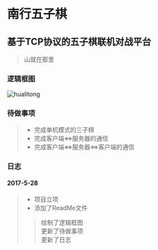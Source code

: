 南行五子棋
==

基于TCP协议的五子棋联机对战平台
--

>山就在那里

### 逻辑框图

![hualitong](http://xiaoliming96.com/images/hualitong.png)  

### 待做事项

>* 完成单机模式的三子棋
>* 完成客户端<=>服务器的通信
>* 完成客户端<=>服务器<=>客户端的通信

### 日志

#### 2017-5-28

>* 项目立项
>* 添加了ReadMe文件
>> 绘制了逻辑框图<br>
>> 更新了待做事项<br>
>> 更新了日志<br>
